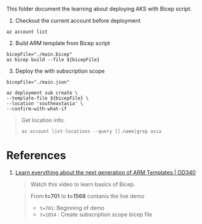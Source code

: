 This folder document the learning about deploying AKS with Bicep script.

1. Checkout the current account before deployment

``` shell 
az account list
```

2. Build ARM template from Bicep script

```  shell
bicepFile="./main.bicep"
az bicep build --file ${bicepFile}
```

3. Deploy the with subscription scope

``` shell
bicepFile="./main.json"

az deployment sub create \
--template-file ${bicepFile} \
--location 'southeastasia' \
--confirm-with-what-if
```

> Get location info:
>
> `az account list-locations --query [].name|grep asia`

# References

1. [Learn everything about the next generation of ARM Templates | OD340](https://youtu.be/sc1kJfcRQgY?t=701)

    > Watch this video to learn basics of Bicep.

    > From **t=701** to **t=1568** contanis the live demo 
    > - `t=701`: Beginning of demo
    > - `t=1054` : Create subscription scope bicep file
